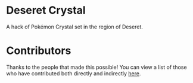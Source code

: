 # Deseret Crystal

A hack of Pokémon Crystal set in the region of Deseret.

# Contributors

Thanks to the people that made this possible!
You can view a list of those who have contributed
both directly and indirectly [here](https://github.com/hyperdriveguy/deseret-crystal/graphs/contributors).
